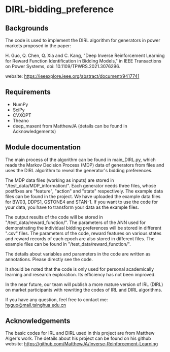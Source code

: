 # DIRL-bidding_preference

## Backgrounds
The code is used to implement the DIRL algorithm for generators in power markets proposed in the paper: 

H. Guo, Q. Chen, Q. Xia and C. Kang, "Deep Inverse Reinforcement Learning for Reward Function Identification in 
Bidding Models," in IEEE Transactions on Power Systems, doi: 10.1109/TPWRS.2021.3076296.

website: https://ieeexplore.ieee.org/abstract/document/9417741

## Requirements
- NumPy
- SciPy
- CVXOPT
- Theano
- deep_maxent from MatthewJA (details can be found in Acknowledgements)

## Module documentation
The main process of the algorithm can be found in main_DIRL.py, which reads the Markov Decision Process (MDP) data of 
generators from files and uses the DIRL algorithm to reveal the generator's bidding preferences.

The MDP data files (working as inputs) are stored in "/test_data/MDP_information/". Each generator needs three files, whose postfixes are 
"feature", "action" and "state" respectively. The example data files can be found in the project. We have uploaded the 
example data files for BW03, DDPS1, GSTONE4 and STAN-1. If you want to use the code for your data, you have to transform
your data as the example files.

The output results of the code will be stored in "/test_data/reward_function/". The parameters of the ANN used for 
demonstrating the individual bidding preferences will be stored in different ".csv" files. The parameters of the code, reward
features on various states and reward records of each epoch are also stored in different files. The example files can be
found in "/test_data/reward_function/".

The details about variables and parameters in the code are written as annotations. Please directly see the code.

It should be noted that the code is only used for personal academically learning and research exploration. Its efficiency
has not been improved. 

In the near future, our team will publish a more mature version of IRL (DIRL) on market participants with rewriting the codes
of IRL and DIRL algorithms.

If you have any question, feel free to contact me: hyguo@mail.tsinghua.edu.cn

## Acknowledgements
The basic codes for IRL and DIRL used in this project are from Matthew Alger's work. The details about his project can
be found on his github website: https://github.com/MatthewJA/Inverse-Reinforcement-Learning



